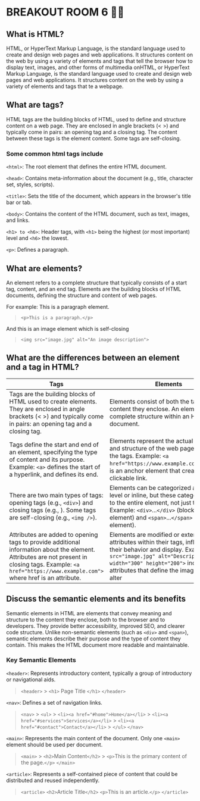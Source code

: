 # BREAKOUT ROOM 6 💪🏽

## What is HTML?

HTML, or HyperText Markup Language, is the standard language used to create and design web pages and web applications. It structures content on the web by using a variety of elements and tags that tell the browser how to display text, images, and other forms of multimedia onHTML, or HyperText Markup Language, is the standard language used to create and design web pages and web applications. It structures content on the web by using a variety of elements and tags that te a webpage.

## What are tags?

HTML tags are the building blocks of HTML, used to define and structure content on a web page. They are enclosed in angle brackets (< >) and typically come in pairs: an opening tag and a closing tag. The content between these tags is the element content. Some tags are self-closing.

### Some common html tags include

`<html>`: The root element that defines the entire HTML document.

`<head>`: Contains meta-information about the document (e.g., title, character set, styles, scripts).

`<title>`: Sets the title of the document, which appears in the browser's title bar or tab.

`<body>`: Contains the content of the HTML document, such as text, images, and links.

`<h1> to <h6>`: Header tags, with `<h1>` being the highest (or most important) level and `<h6>` the lowest.

`<p>`: Defines a paragraph.

## What are elements?

An element refers to a complete structure that typically consists of a start tag, content, and an end tag. Elements are the building blocks of HTML documents, defining the structure and content of web pages.

For example: This is a paragraph element.

> `<p>This is a paragraph.</p>`

And this is an image element which is self-closing

> `<img src="image.jpg" alt="An image description">`

## What are the differences between an element and a tag in HTML?

| Tags | Elements |
|----------|----------|
| Tags are the building blocks of HTML used to create elements. They are enclosed in angle brackets (< >) and typically come in pairs: an opening tag and a closing tag. | Elements consist of both the tags and the content they enclose. An element is a complete structure within an HTML document. |
| Tags define the start and end of an element, specifying the type of content and its purpose. Example: `<a>` defines the start of a hyperlink, and </a> defines its end. | Elements represent the actual content and structure of the web page, created by the tags. Example: `<a href="https://www.example.com">`Link`</a>` is an anchor element that creates a clickable link. |
| There are two main types of tags: opening tags (e.g., `<div>`) and closing tags (e.g., </div>). Some tags are self-closing (e.g., `<img />`). | Elements can be categorized as block-level or inline, but these categories apply to the entire element, not just the tags. Example: `<div>`...`</div>` (block-level element) and `<span>`...`</span>` (inline element). |
| Attributes are added to opening tags to provide additional information about the element. Attributes are not present in closing tags. Example: `<a href="https://www.example.com">` where href is an attribute. | Elements are modified or extended by attributes within their tags, influencing their behavior and display. Example: `<img src="image.jpg" alt="Description" width="300" height="200">` includes attributes that define the image's source, alter |

## Discuss the semantic elements and its benefits

Semantic elements in HTML are elements that convey meaning and structure to the content they enclose, both to the browser and to developers. They provide better accessibility, improved SEO, and clearer code structure. Unlike non-semantic elements (such as `<div>` and `<span>`), semantic elements describe their purpose and the type of content they contain. This makes the HTML document more readable and maintainable.

### Key Semantic Elements

`<header>`: Represents introductory content, typically a group of introductory or navigational aids.

> `<header>`
    > `<h1>` Page Title `</h1>`
> `</header>`

`<nav>`: Defines a set of navigation links.

> `<nav>`
    >    `<ul>`
        >   `<li><a href="#home">Home</a></li>`
        >   `<li><a href="#services">Services</a></li>`
        >   `<li><a href="#contact">Contact</a></li>`
    > `</ul>`
> `</nav>`

`<main>`: Represents the main content of the document. Only one `<main>` element should be used per document.

> `<main>`
    > `<h2>`Main Content`</h2>`
    > `<p>`This is the primary content of the page.`</p>`
> `</main>`

`<article>`: Represents a self-contained piece of content that could be distributed and reused independently.

> `<article>`
> `<h2>`Article Title`</h2>`
> `<p>`This is an article.`</p>`
> `</article>`
